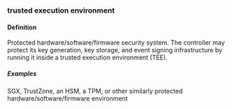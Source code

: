 ### trusted execution environment

<h4>Definition</h4><p>Protected hardware/software/firmware security system. The controller may protect its key generation, key storage, and event signing infrastructure by running it inside a trusted execution environment (TEE). </p><h5>Examples</h5><p>SGX, TrustZone, an HSM, a TPM, or other similarly protected hardware/software/firmware environment</p>